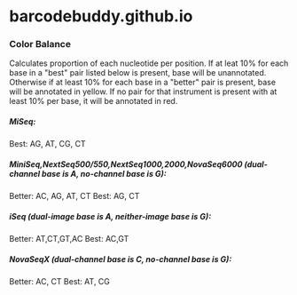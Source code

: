 # barcodebuddy.github.io

### Color Balance
Calculates proportion of each nucleotide per position. If at leat 10% for each base in a "best" pair listed below is present, base will be unannotated. Otherwise if at least 10% for each base in a "better" pair is present, base will be annotated in yellow. If no pair for that instrument is present with at least 10% per base, it will be annotated in red.

##### MiSeq:
Best: AG, AT, CG, CT

##### MiniSeq,NextSeq500/550,NextSeq1000,2000,NovaSeq6000 (dual-channel base is A, no-channel base is G):
Better: AC, AG, AT, CT
Best: AG, CT

##### iSeq (dual-image base is A, neither-image base is G):
Better: AT,CT,GT,AC
Best: AC,GT

##### NovaSeqX (dual-channel base is C, no-channel base is G):
Better: AC, CT
Best: AT, CG
